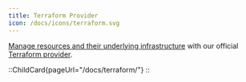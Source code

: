 ```yaml
---
title: Terraform Provider
icon: /docs/icons/terraform.svg
---
```


[Manage resources and their underlying infrastructure](../13.terraform/index.md) with our official [Terraform provider](https://registry.terraform.io/providers/kestra-io/kestra/latest).

::ChildCard{pageUrl="/docs/terraform/"}
::